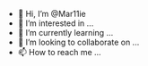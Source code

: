 - 👋 Hi, I’m @Mar11ie
- 👀 I’m interested in ...
- 🌱 I’m currently learning ...
- 💞️ I’m looking to collaborate on ...
- 📫 How to reach me ...

<!---
Mar11ie/Mar11ie is a ✨ special ✨ repository because its `README.md` (this file) appears on your GitHub profile.
You can click the Preview link to take a look at your changes.
--->
